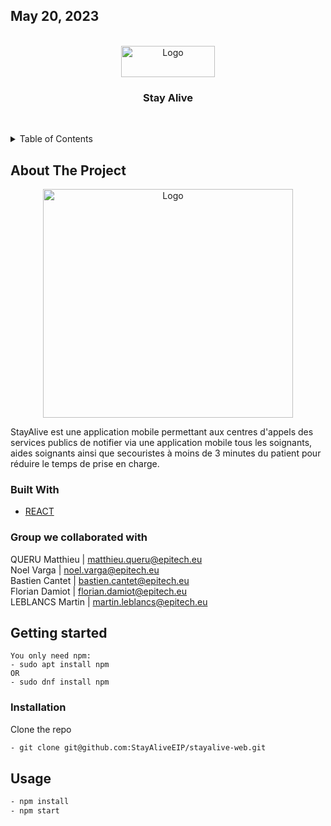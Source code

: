 ## May 20, 2023
<div id="top"></div>
<br />
<div align="center">
  <a href="https://github.com/StayAliveEIP/stayalive-web">
    <img src="https://media.discordapp.net/attachments/1019600215545749587/1051797618268852274/CleanShot_2022-12-12_at_10.47.552x.png?width=1144&height=1294" alt="Logo" width="150" height="50">
  </a>

<h3 align="center">Stay Alive</h3>

  <p align="center">
    <br />
  </p>
</div>



<details>
  <summary>Table of Contents</summary>
  <ol>
    <li>
      <a href="#about-the-project">About The Project</a>
      <ul>
        <li><a href="#built-with">Built With</a></li>
      </ul>
    </li>
    <li>
      <a href="#getting-started">Getting Started</a>
      <ul>
        <li><a href="#installation">Installation</a></li>
      </ul>
    </li>
    <li><a href="#usage">Usage</a></li>
  </ol>
</details>

## About The Project

<div align="center">
    <img src="https://koreus.cdn.li/thumbshigh/201703/aventures-fille-partition-midi.jpg" alt="Logo" width="400" height="366">
</div>

StayAlive est une application mobile permettant aux centres d'appels des services publics de notifier via une application mobile tous les soignants, aides soignants ainsi que secouristes à moins de 3 minutes du patient pour réduire le temps de prise en charge.

### Built With

* [REACT](https://reactjs.org)

### Group we collaborated with
QUERU Matthieu | matthieu.queru@epitech.eu<br />
Noel Varga | noel.varga@epitech.eu<br />
Bastien Cantet | bastien.cantet@epitech.eu<br />
Florian Damiot | florian.damiot@epitech.eu<br />
LEBLANCS Martin | martin.leblancs@epitech.eu

## Getting started

```
You only need npm:
- sudo apt install npm
OR
- sudo dnf install npm
```

### Installation

Clone the repo
   ```sh
   - git clone git@github.com:StayAliveEIP/stayalive-web.git
   ```

## Usage

  ```sh
  - npm install
  - npm start
  ```
